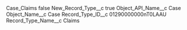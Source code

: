 <?xml version="1.0" encoding="UTF-8"?>
<CustomMetadata xmlns="http://soap.sforce.com/2006/04/metadata" xmlns:xsi="http://www.w3.org/2001/XMLSchema-instance" xmlns:xsd="http://www.w3.org/2001/XMLSchema">
    <label>Case_Claims</label>
    <protected>false</protected>
    <values>
        <field>New_Record_Type__c</field>
        <value xsi:type="xsd:boolean">true</value>
    </values>
    <values>
        <field>Object_API_Name__c</field>
        <value xsi:type="xsd:string">Case</value>
    </values>
    <values>
        <field>Object_Name__c</field>
        <value xsi:type="xsd:string">Case</value>
    </values>
    <values>
        <field>Record_Type_ID__c</field>
        <value xsi:type="xsd:string">01290000000nT0LAAU</value>
    </values>
    <values>
        <field>Record_Type_Name__c</field>
        <value xsi:type="xsd:string">Claims</value>
    </values>
</CustomMetadata>
